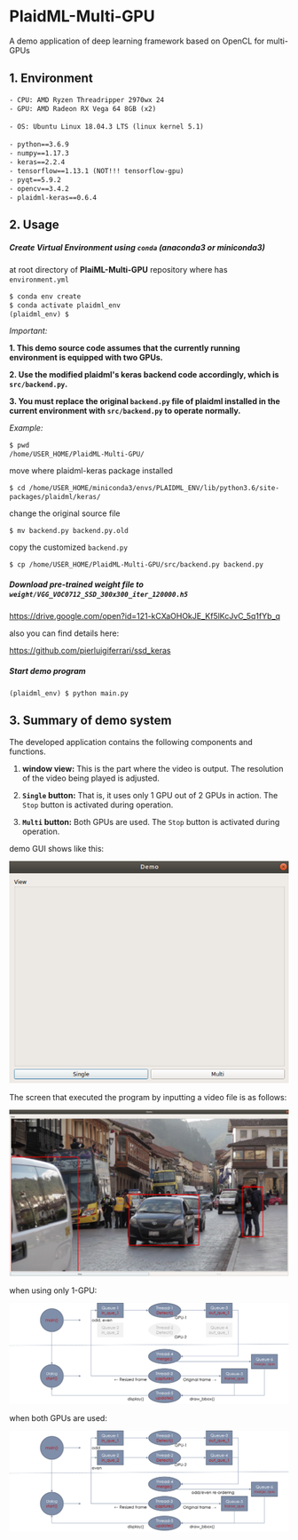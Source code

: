# PlaidML-Multi-GPU
A demo application of deep learning framework based on OpenCL for multi-GPUs

## 1. Environment
    - CPU: AMD Ryzen Threadripper 2970wx 24
    - GPU: AMD Radeon RX Vega 64 8GB (x2)

    - OS: Ubuntu Linux 18.04.3 LTS (linux kernel 5.1)

    - python==3.6.9
    - numpy==1.17.3
    - keras==2.2.4
    - tensorflow==1.13.1 (NOT!!! tensorflow-gpu)
    - pyqt==5.9.2
    - opencv==3.4.2
    - plaidml-keras==0.6.4  



## 2. Usage

##### Create Virtual Environment using `conda` (anaconda3 or miniconda3)
at root directory of __PlaiML-Multi-GPU__ repository where has `environment.yml`
```
$ conda env create
$ conda activate plaidml_env
(plaidml_env) $
```

_Important:_

__1. This demo source code assumes that the currently running environment is equipped with two GPUs.__

__2. Use the modified plaidml's keras backend code accordingly, which is `src/backend.py`.__

__3. You must replace the original `backend.py` file of plaidml installed in the current environment with `src/backend.py` to operate normally.__  


_Example:_

```
$ pwd
/home/USER_HOME/PlaidML-Multi-GPU/
```

move where plaidml-keras package installed
```
$ cd /home/USER_HOME/miniconda3/envs/PLAIDML_ENV/lib/python3.6/site-packages/plaidml/keras/ 
```

change the original source file
```
$ mv backend.py backend.py.old
```

copy the customized `backend.py`
```
$ cp /home/USER_HOME/PlaidML-Multi-GPU/src/backend.py backend.py
```

##### Download pre-trained weight file to `weight/VGG_VOC0712_SSD_300x300_iter_120000.h5`
https://drive.google.com/open?id=121-kCXaOHOkJE_Kf5lKcJvC_5q1fYb_q

also you can find details here: 

https://github.com/pierluigiferrari/ssd_keras 

##### Start demo program
```
(plaidml_env) $ python main.py
```

## 3. Summary of demo system
The developed application contains the following components and functions.

1. __window view:__ This is the part where the video is output. The resolution of the video being played is adjusted.

2. __`Single` button:__ That is, it uses only 1 GPU out of 2 GPUs in action. The `Stop` button is activated during operation.

3. __`Multi` button:__ Both GPUs are used. The `Stop` button is activated during operation.

demo GUI shows like this:

![main](images/main.png)

The screen that executed the program by inputting a video file is as follows:

![example](images/example.png)

when using only 1-GPU:

![1-gpu](images/1-gpu.png)

when both GPUs are used:

![2-gpu](images/2-gpu.png)